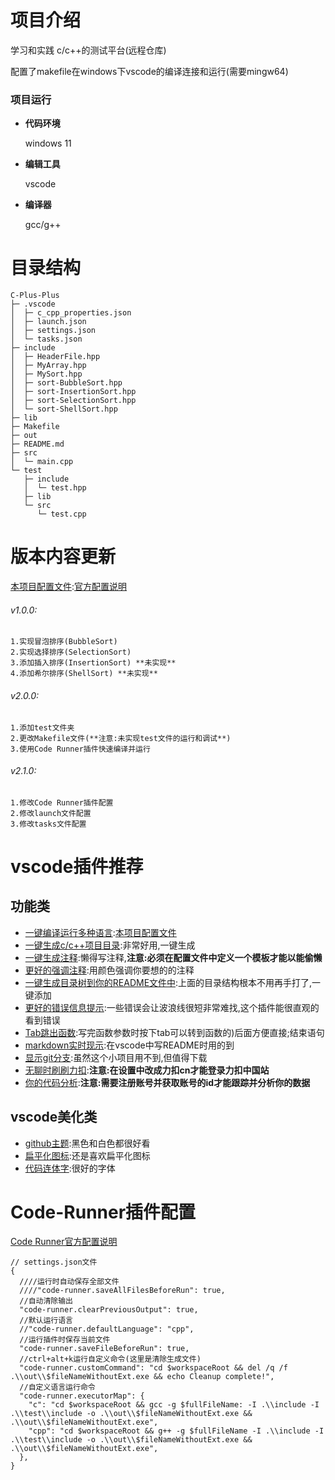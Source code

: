 # 项目介绍
学习和实践 c/c++的测试平台(远程仓库)

配置了makefile在windows下vscode的编译连接和运行(需要mingw64)
### 项目运行

- **代码环境**

  windows 11

- **编辑工具**

  vscode

- **编译器**

  gcc/g++


# 目录结构
```
C-Plus-Plus
├─ .vscode
│  ├─ c_cpp_properties.json
│  ├─ launch.json
│  ├─ settings.json
│  └─ tasks.json
├─ include
│  ├─ HeaderFile.hpp
│  ├─ MyArray.hpp
│  ├─ MySort.hpp
│  ├─ sort-BubbleSort.hpp
│  ├─ sort-InsertionSort.hpp
│  ├─ sort-SelectionSort.hpp
│  └─ sort-ShellSort.hpp
├─ lib
├─ Makefile
├─ out
├─ README.md
├─ src
│  └─ main.cpp
└─ test
   ├─ include
   │  └─ test.hpp
   ├─ lib
   └─ src
      └─ test.cpp

```
# 版本内容更新
[本项目配置文件](#code-runner插件配置):[官方配置说明](https://github.com/formulahendry/vscode-code-runner)
###### v1.0.0: 
    1.实现冒泡排序(BubbleSort)
    2.实现选择排序(SelectionSort)
    3.添加插入排序(InsertionSort) **未实现**
    4.添加希尔排序(ShellSort) **未实现**
###### v2.0.0:
    1.添加test文件夹
    2.更改Makefile文件(**注意:未实现test文件的运行和调试**)    
    3.使用Code Runner插件快速编译并运行
###### v2.1.0:
    1.修改Code Runner插件配置
    2.修改launch文件配置
    3.修改tasks文件配置

# vscode插件推荐
## 功能类
- [一键编译运行多种语言](https://github.com/formulahendry/vscode-code-runner):[本项目配置文件](#code-runner插件配置)
- [一键生成c/c++项目目录](https://github.com/danielpinto8zz6/c-cpp-project-generator#readme):非常好用,一键生成
- [一键生成注释](https://github.com/cschlosser/doxdocgen):懒得写注释,**注意:必须在配置文件中定义一个模板才能以能偷懒**
- [更好的强调注释](https://github.com/aaron-bond/better-comments):用颜色强调你要想的的注释
- [一键生成目录树到你的README文件中](https://github.com/zhucyi/project-tree):上面的目录结构根本不用再手打了,一键添加
- [更好的错误信息提示](https://github.com/usernamehw/vscode-error-lens):一些错误会让波浪线很短非常难找,这个插件能很直观的看到错误
- [Tab跳出函数](https://github.com/albertromkes/tabout):写完函数参数时按下tab可以转到函数的)后面方便直接;结束语句
- [markdown实时现示](markdown):在vscode中写README时用的到
- [显示git分支](https://github.com/mhutchie/vscode-git-graph):虽然这个小项目用不到,但值得下载
- [无聊时刷刷力扣](https://github.com/LeetCode-OpenSource/vscode-leetcode):**注意:在设置中改成力扣cn才能登录力扣中国站**
- [你的代码分析](https://github.com/wakatime/vscode-wakatime):**注意:需要注册账号并获取账号的id才能跟踪并分析你的数据**
## vscode美化类
- [github主题](https://github.com/primer/github-vscode-theme):黑色和白色都很好看
- [扁平化图标](https://github.com/PKief/vscode-material-icon-theme):还是喜欢扁平化图标
- [代码连体字](https://github.com/tonsky/FiraCode):很好的字体
# Code-Runner插件配置
[Code Runner官方配置说明](https://github.com/formulahendry/vscode-code-runner)

```
// settings.json文件
{
  ////运行时自动保存全部文件
  ////"code-runner.saveAllFilesBeforeRun": true,
  //自动清除输出
  "code-runner.clearPreviousOutput": true,
  //默认运行语言
  //"code-runner.defaultLanguage": "cpp",
  //运行插件时保存当前文件
  "code-runner.saveFileBeforeRun": true,
  //ctrl+alt+k运行自定义命令(这里是清除生成文件)
  "code-runner.customCommand": "cd $workspaceRoot && del /q /f .\\out\\$fileNameWithoutExt.exe && echo Cleanup complete!",
  //自定义语言运行命令
  "code-runner.executorMap": {
    "c": "cd $workspaceRoot && gcc -g $fullFileName: -I .\\include -I .\\test\\include -o .\\out\\$fileNameWithoutExt.exe && .\\out\\$fileNameWithoutExt.exe",
    "cpp": "cd $workspaceRoot && g++ -g $fullFileName -I .\\include -I .\\test\\include -o .\\out\\$fileNameWithoutExt.exe && .\\out\\$fileNameWithoutExt.exe",
  },
}
```
